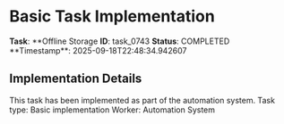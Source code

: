 # Basic Task Implementation

**Task**: **Offline Storage
**ID**: task_0743
**Status**: COMPLETED
**Timestamp\*\*: 2025-09-18T22:48:34.942607

## Implementation Details

This task has been implemented as part of the automation system.
Task type: Basic implementation
Worker: Automation System
